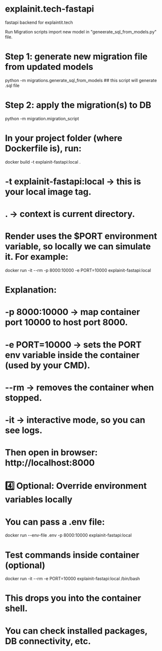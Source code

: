 # explainit.tech-fastapi
fastapi backend for explaintit.tech

Run Migration scripts
import new model in "geneerate_sql_from_models.py" file.

# Step 1: generate new migration file from updated models
python -m migrations.generate_sql_from_models
    ## this script will generate .sql file 

# Step 2: apply the migration(s) to DB
python -m migration.migration_script



# In your project folder (where Dockerfile is), run:
docker build -t explainit-fastapi:local .

# -t explainit-fastapi:local → this is your local image tag.
# . → context is current directory.

# Render uses the $PORT environment variable, so locally we can simulate it. For example:
docker run -it --rm -p 8000:10000 -e PORT=10000 explainit-fastapi:local

# Explanation:
# -p 8000:10000 → map container port 10000 to host port 8000.
# -e PORT=10000 → sets the PORT env variable inside the container (used by your CMD).
# --rm → removes the container when stopped.
# -it → interactive mode, so you can see logs.
# Then open in browser: http://localhost:8000


# 4️⃣ Optional: Override environment variables locally
# You can pass a .env file:
docker run --env-file .env -p 8000:10000 explainit-fastapi:local

# Test commands inside container (optional)
docker run -it --rm -e PORT=10000 explainit-fastapi:local /bin/bash

# This drops you into the container shell.
# You can check installed packages, DB connectivity, etc.
